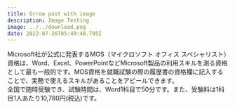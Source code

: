 ```yaml
---
title: Grrow post with image
description: Image Testing
image: ../../download.png
date: 2022-07-26T05:49:48.795Z
---
```

Microsoft社が公式に発表するMOS（マイクロソフト オフィス スペシャリスト）資格は、Word、Excel、PowerPointなどMicrosoft製品の利用スキルを測る資格として最も一般的です。MOS資格を就職試験の際の履歴書の資格欄に記入することで、実務で使えるスキルがあることをアピールできます。\
全国で随時受験でき、試験時間は、Word1科目で50分です。また、受験料は1科目1人あたり10,780円(税込)です。